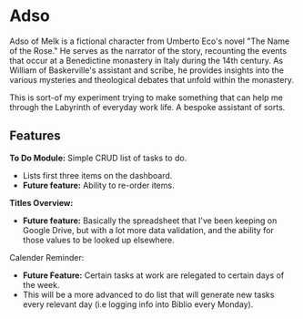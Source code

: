 # Adso

Adso of Melk is a fictional character from Umberto Eco's novel "The Name of the Rose." He serves as the narrator of the story, recounting the events that occur at a Benedictine monastery in Italy during the 14th century. As William of Baskerville's assistant and scribe, he provides insights into the various mysteries and theological debates that unfold within the monastery.

This is sort-of my experiment trying to make something that can help me through the Labyrinth of everyday work life. A bespoke assistant of sorts.

## Features

**To Do Module:** Simple CRUD list of tasks to do.

- Lists first three items on the dashboard.
- **Future feature:** Ability to re-order items.

**Titles Overview:**

- **Future feature:** Basically the spreadsheet that I've been keeping on Google Drive, but with a lot more data validation, and the ability for those values to be looked up elsewhere.

Calender Reminder:

- **Future Feature:** Certain tasks at work are relegated to certain days of the week.
- This will be a more advanced to do list that will generate new tasks every relevant day (i.e logging info into Biblio every Monday).

